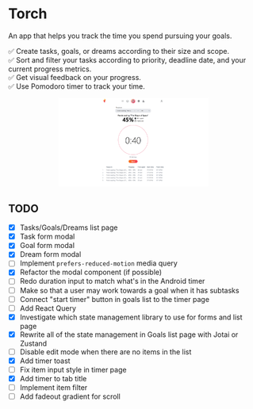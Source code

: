 # Torch

An app that helps you track the time you spend pursuing your goals.

✅ Create tasks, goals, or dreams according to their size and scope.\
✅ Sort and filter your tasks according to priority, deadline date, and your current progress metrics.\
✅ Get visual feedback on your progress.\
✅ Use Pomodoro timer to track your time.

<p align="center">
  <img alt="Light" src="./images/screenshot_1.png" width="60%">
</p>

## TODO

- [x] Tasks/Goals/Dreams list page
- [x] Task form modal
- [x] Goal form modal
- [x] Dream form modal
- [ ] Implement `prefers-reduced-motion` media query
- [x] Refactor the modal component (if possible)
- [ ] Redo duration input to match what's in the Android timer
- [ ] Make so that a user may work towards a goal when it has subtasks
- [ ] Connect "start timer" button in goals list to the timer page
- [ ] Add React Query
- [x] Investigate which state management library to use for forms and list page
- [x] Rewrite all of the state management in Goals list page with Jotai or Zustand
- [ ] Disable edit mode when there are no items in the list
- [x] Add timer toast
- [ ] Fix item input style in timer page
- [x] Add timer to tab title
- [ ] Implement item filter
- [ ] Add fadeout gradient for scroll